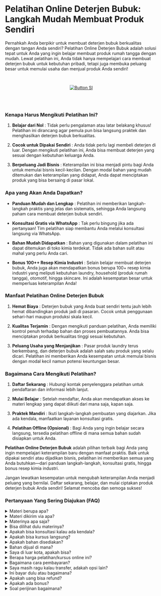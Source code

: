 # Pelatihan Online Deterjen Bubuk: Langkah Mudah Membuat Produk Sendiri


Pernahkah Anda berpikir untuk membuat deterjen bubuk berkualitas dengan tangan Anda sendiri? Pelatihan Online Deterjen Bubuk adalah solusi tepat untuk Anda yang ingin belajar membuat produk rumah tangga dengan mudah. Lewat pelatihan ini, Anda tidak hanya mempelajari cara membuat deterjen bubuk untuk kebutuhan pribadi, tetapi juga membuka peluang besar untuk memulai usaha dan menjual produk Anda sendiri!

<br>

<div align = center>
    
[![Button SI]][Link SI]

<br>
<br>
</div>

### Kenapa Harus Mengikuti Pelatihan Ini?

1. **Belajar dari Nol** : Tidak perlu pengalaman atau latar belakang khusus! Pelatihan ini dirancang agar pemula pun bisa langsung praktek dan menghasilkan deterjen bubuk berkualitas.

2. **Cocok untuk Dipakai Sendiri** : Anda tidak perlu lagi membeli deterjen di luar. Dengan mengikuti pelatihan ini, Anda bisa membuat deterjen yang sesuai dengan kebutuhan keluarga Anda.

3. **Berpeluang Jadi Bisnis** : Keterampilan ini bisa menjadi pintu bagi Anda untuk memulai bisnis kecil-kecilan. Dengan modal bahan yang mudah ditemukan dan keterampilan yang didapat, Anda dapat menciptakan produk yang bisa bersaing di pasar lokal.


### Apa yang Akan Anda Dapatkan?

- **Panduan Mudah dan Lengkap** : Pelatihan ini memberikan langkah-langkah praktis yang jelas dan sistematis, sehingga Anda langsung paham cara membuat deterjen bubuk sendiri.

- **Konsultasi Gratis via WhatsApp** : Tak perlu bingung jika ada pertanyaan! Tim pelatihan siap membantu Anda melalui konsultasi langsung via WhatsApp.

- **Bahan Mudah Didapatkan** : Bahan yang digunakan dalam pelatihan ini dapat ditemukan di toko kimia terdekat. Tidak ada bahan sulit atau mahal yang perlu Anda cari.

- **Bonus 100++ Resep Kimia Industri** : Selain belajar membuat deterjen bubuk, Anda juga akan mendapatkan bonus berupa 100+ resep kimia industri yang meliputi kebutuhan laundry, household (produk rumah tangga), otomotif, hingga skincare. Ini adalah kesempatan besar untuk memperluas keterampilan Anda!



### Manfaat Pelatihan Online Deterjen Bubuk

1. **Hemat Biaya** :
Deterjen bubuk yang Anda buat sendiri tentu jauh lebih hemat dibandingkan produk jadi di pasaran. Cocok untuk penggunaan sehari-hari maupun produksi skala kecil.

2. **Kualitas Terjamin** :
Dengan mengikuti panduan pelatihan, Anda memiliki kontrol penuh terhadap bahan dan proses pembuatannya. Anda bisa menciptakan produk berkualitas tinggi sesuai kebutuhan.

3. **Peluang Usaha yang Menjanjikan** :
Pasar produk laundry terus berkembang, dan deterjen bubuk adalah salah satu produk yang selalu dicari. Pelatihan ini memberikan Anda kesempatan untuk memulai bisnis dengan modal kecil namun potensi keuntungan besar.


### Bagaimana Cara Mengikuti Pelatihan?

1. **Daftar Sekarang** : Hubungi kontak penyelenggara pelatihan untuk pendaftaran dan informasi lebih lanjut.

2. **Mulai Belajar** : Setelah mendaftar, Anda akan mendapatkan akses ke materi lengkap yang dapat diikuti dari mana saja, kapan saja.

3. **Praktek Mandiri** : Ikuti langkah-langkah pembuatan yang diajarkan. Jika ada kendala, manfaatkan layanan konsultasi gratis.

5. **Pelatihan Offline (Opsional)** : Bagi Anda yang ingin belajar secara langsung, tersedia pelatihan offline di mana semua bahan sudah disiapkan untuk Anda.


**Pelatihan Online Deterjen Bubuk** adalah pilihan terbaik bagi Anda yang ingin mempelajari keterampilan baru dengan manfaat praktis. Baik untuk dipakai sendiri atau dijadikan bisnis, pelatihan ini memberikan semua yang Anda butuhkan—dari panduan langkah-langkah, konsultasi gratis, hingga bonus resep kimia industri.

Jangan lewatkan kesempatan untuk mengubah keterampilan Anda menjadi peluang yang bernilai. Daftar sekarang, belajar, dan mulai ciptakan produk deterjen bubuk Anda sendiri! Selamat mencoba dan semoga sukses! 



### Pertanyaan Yang Sering Diajukan (FAQ)
<details>
<summary>Materi berupa apa?</summary>
Materi berupa file video dan teks.
</details>
<details>
<summary>Materi dikirim via apa?</summary>
Materi dikirim via Whatsapp atau email.
</details>
<details>
<summary>Materinya apa saja?</summary>
Materi sesuai dengan judul dan deskripsi.
</details>
<details>
<summary>Bisa dilihat dulu materinya?</summary>
Sudah dijelaskan materi sesuai dengan judul dan deskripsi. Kalau Anda ingin tahu resep lengkap, Anda transaksi dulu baru diberikan materi. 
</details>
<details>
<summary>Apakah bisa konsultasi kalau ada kendala?</summary>
Bisa nanti via Whatsapp terkait materi yang diikuti.
</details>
<details>
<summary>Apakah bisa kursus langsung?</summary>
Bisa. Anda bisa ke Workshop di Jakarta, Bogor, atau Purwokerto.
</details>
<details>
<summary>Apakah bahan disediakan?</summary>
Iya bila ikuti kursus langsung (offline). Bahan dan hasil praktek nanti bisa dibawa pulang
</details>
<details>
<summary>Bahan dijual di mana?</summary>
Bahan bisa dibeli di toko kimia terdekat atau via marketplace.
</details>
<details>
<summary>Saya di luar kota, apakah bisa?</summary>
Anda bisa mengikuti via online atau datang ke workshop. Kami bisa juga datang ke lokasi Anda. Kursus pelatihan ini juga bisa diajarkan online di kota atau kabupaten berikut:
Banda Aceh, Bener Meriah, Bireun, Gayo Lues, Langsa, Lhokseumawe, Nagan Raya, Pidie, Sabang, Simeulue, Subulussalam, Badung, Bangli, Buleleng, Denpasar, Gianyar, Jembrana, Karangasem, Klungkung, Tabanan, Cilegon, Lebak, Pandeglang, Serang, Tangerang, Bengkulu, Kaur, Kepahiang, Lebong, Mukomuko, Rejang Lebong, Seluma, Bantul, Gunungkidul, Kulon Progo, Sleman, Yogyakarta, Jakarta, Kepulauan Seribu, Boalemo, Bone Bolango, Gorontalo, Pohuwato, Batanghari, Bungo, Jambi, Kerinci, Merangin, Muaro Jambi, Sarolangun, Sungai Penuh, Tanjung Jabung, Tebo, Bandung, Banjar, Bekasi, Bogor, Ciamis, Cimahi, Cirebon, Depok, Garut, Indramayu, Karawang, Kuningan, Majalengka, Pangandaran, Purwakarta, Subang, Sukabumi, Sumedang, Tasikmalaya, Banjarnegara, Banyumas, Batang, Blora, Boyolali, Brebes, Cilacap, Demak, Grobogan, Jepara, Karanganyar, Kebumen, Kendal, Klaten, Kudus, Magelang, Pati, Pekalongan, Pemalang, Purbalingga, Purworejo, Rembang, Salatiga, Semarang, Sukoharjo, Surakarta (Solo), Tegal, Temanggung, Wonogiri, Wonosobo, Bangkalan, Banyuwangi, Batu, Blitar, Bojonegoro, Bondowoso, Gresik, Jember, Jombang, Kediri, Lamongan, Lumajang, Madiun, Magetan, Malang, Mojokerto, Nganjuk, Ngawi, Pacitan, Pamekasan, Pasuruan, Ponorogo, Probolinggo, Sampang, Sidoarjo, Situbondao, Sumenep, Surabaya, Trenggalek, Tuban, Tulungagung, Bengkayang, Kapuas Hulu, Kayong Utara, Ketapang, Kubu Raya, Landak, Melawi, Mempawah, Pontianak, Sambas, Sanggau, Sekadau, Singkaawang, Sintang, Balangan, Banjar, Banjarbaru, Banjarmasin, Barito Kuala, Hulu Sungai, Kotabaru, Tabalang, Tanah Bumbu, Tanah Laut, Tapin, Barito, Gunung Mas, Kapuas, Katingan, Kotawaringin, Lamandau, Murung Raya, Palangka Raya, Pulau Pisau, Seruyan, Sukamara, Balikpapan, Berau, Bontang, Kutai, Kutai Kartanegara, Mahakam Ulu, Paser, Penajam paser Utara, Samarinda, Bulungan, Malinau, Nunukan, Tana Tidung, Tarakan, Bangka, Belitung, Pangkalpinang, Batam, Bintan, Karimun, Anambas, Lingga, Natuna, Tanjungpinang, Bandar Lampung, Lampung, Mesuji, Metro, Pesawaran, Pesisir Barat, Pringsewu, Tanggamus, Tulang Bawang, Way Kanan, Ambon, Buru, Aru, Tanimbar, Maluku, Seram, Tual, Halmahera, Sula, Morotai, Taliabu, Ternate, Tidore, Bima, Dompu, Lombok, Mataram, Sumbawa, Alor, Belu, Ende, Flores, Kupang, Lembata, Malaka, Manggarai, Nagekeo, Ngada, Rote Ndao, Sabu Raijua, Sikka, Sumba, Timor, Jayapura, Keerom, Yapen. Raya, Mamberamo Raya, Sarmi, Supiori, Waropen, Fakfak, Kaimana, Monokwari, Arfak, Bintuni, Wondama, Maybrat, Raja Ampat, Sorong, Tambrauw, Jayawijaya, Lanny Jaya, Nduga, Bintang, Tolikara, Yahukimo, Yalimo, Asmat, Boven Digoel, Mappi, Merauke, Deiyai, Dogiyai, Intan Jaya, Mimika, Nabire, Paniai, Puncak, Bengkalis, Dumai, Indragiri, Kampar, Meranti, Kuantan Singingi, Pekanbaru, Pelalawan, Rokan Hilir, Rokan Hulu, Siak, Majene, Mamasa, Mamuju, Pasangkayu, Polewali Mandar, Bantaeng, Barru, Bone, Bulukumba, Enrekang, Gowa, Janeponto, Selayar, Luwu, Makassar, Maros, Palopo, Pangkajene Dan Kepulauan, Parepare, Pinrang, Sidenreng Rappang, Sinjai, Soppeng, Takalar, Tana Toraja, Toraja, Wajo, Banggai, Buol, Donggala, Morowali, Palu, Parigi Moutong, Poso, Sogi, Tojo Una Una, Tolitoli, Baubau, Bombana, Buton, Kendari, Kolaka, Konawe, Muna, Wakatobi, Bitung, Bolaang Mongondow, Sangihe, Siau Tagulandang Biaro, Kotamobagu, Manado, Minahasa, Tomohon, Agam, Bukittinggi, Dharmasraya, Mentawai, Lima Puluh Kota, Padang, Padang Panjang, Padang Pariaman, Pariaman, Pasaman, Paykumbuh, Pesisir Selatan, Sawahlunto, Sijunjung, Solok, Tanah Datar, Banyuasin, Empat Lawang, Lahat, Lubuklinggau, Muara Enim, Musi Banyuasin, Musi Rawas, Ogan Ilir, Ogan Komering Ilir, Ogan Komering Ulu, Pagaralam, Palembang, Penukal Abab Lematang Ilir, Prabumulih, Asahan, Batu Bara, Binjai, Dairi, Deli Serdang, Gunungsitoli, Humbang Hasundutan, Karo, Labuhanbatu, Langkat, Mandailing Natal, Medan, Nias, Padang Lawas, Padangsidimpuan, Pematangsiantar, Pakpak Bharat, Samosir, Serdang Bedagai, Sibolga, Simalungun, Tanjungbalai, Tapanuli, Tebing Tinggi, dan Toba.
</details>
<details>
<summary>Berapa harga pelatihan/kursus online ini?</summary>
Harga Rp 375000 per materi.
</details>
<details>
<summary>Bagaimana cara pembayaran?</summary>
Via transfer bank. Pastikan kirim tanda bukti ya.
</details>
<details>
<summary>Saya masih ragu kalau transfer, adakah opsi lain?</summary>
Bisa ikuti pelatihan offline atau datang langsung, kalau online bisa via pihak ketiga seperti di Ratakan tapi tidak mendapat support konsultasi karena biaya admin tinggi yakni 35%. Anda tetap mendapatkan materi yang cukup dan bonus.
</details>
<details>
<summary>Ini bayar dulu atau bagaimana?</summary>
Kalau akan mengikuti pelatihan offline atau ketemuan maka wajib DP 35% atau bayar full/penuh. Harga pelatihan offline berbeda ya dengan pelatihan online. Sedangkan kalau ingin mengikuti pelatihan online harus bayar full baru dapatkan materi.
</details>
<details>
<summary>Apakah uang bisa refund?</summary>
Tidak bisa. Uang tidak bisa dikembalikan dengan alasan apapun. 
</details>
<details>
<summary>Apakah ada bonus?</summary>
Iya. Bonus 100++ resep kimia industri tentang laundry, household, otomotif, dan skincare.
</details>
<details>
<summary>Soal perijinan bagaimana?</summary>
Anda bisa urus sendiri terkait perijinan di daerah masing-masing. Di sini hanya membuka pelatihan atau kursus.
</details>
    
<!---------------------------------[ Bagian Single Image ]---------------------------------->

[Button SI]: https://ratakan.com/uploads/prd-c37c2ec837.png
[Link SI]: #
